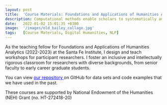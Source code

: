 ```yaml
---
layout: post
title:  'Course Materials: Foundations and Applications of Humanities Analytics'
description: Computational methods enable scholars to systematically analyze and interpret large volumes of social, political, and cultural data, uncovering underlying patterns and insights within data at scale. The "Foundations and Applications of Humanities Analytics" (FAHA) course at the Santa Fe Institute is a comprehensive program designed to equip humanities scholars with computational and quantitative tools for their research. These materials are used for a course that aims to foster a supportive community, build practical skills, and diversify the field of humanities analytics by welcoming participants from various backgrounds and stages of their academic careers.
date:   2022-01-02 15:01:35 +0300
image:  '/images/old_bailey_collage.jpg'
tags:   [Course Materials, Digital Humanities, NLP]
---
```

As the teaching fellow for Foundations and Applications of Humanities Analytics (2022-2023) at the Santa Fe Institute, I design and teach workshops for participant researchers. I foster an inclusive and intellectually rigorous classroom for researchers with diverse backgrounds, from senior faculty to early career graduate students. 

You can view <a href="https://github.com/stephbuon/faha" style="color: blue"> our repository </a> on GitHub for data sets and code examples that we have used in the past.  

These courses are supported by National Endowment of the Humanities (NEH) Grant (no. HT-272418-20)
